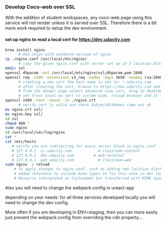 ### Develop Coco-web over SSL
With the addition of student workspaces, any coco-web page using this service will not render unless it is served over SSL. Therefore there is a bit more work required to setup the dev environment.

#### set up nginx to read a local cert for https://dev.udacity.com
```sh
brew install nginx
      # OSX ships with outdated version of nginx
cp ./nginx.conf /usr/local/etc/nginx/
      # copy the given nginx.conf with server set up in 3 location blocks to match 3 services used: classroom-content (backend), coco-web, classroom-web
mkdir ssl
openssl dhparam -out /usr/local/etc/nginx/ssl/dhparam.pem 2048
openssl req -x509 -extensions v3_req -nodes -days 3650 -newkey rsa:2048 -keyout nginx.key -out nginx.crt -subj "/C=US/ST=CA/L=San Fransisco/O=Udacity/OU=Workspaces/CN=udacity.com" -config "./openssl.cnf"
      # creating a new cert the host name is set to: *.udacity.com
      # after creating the cert, browse to https://dev.udacity.com and get served an untrusted cert from nginx
      # from the danger page select advanced view cert, drag to desktop, open in keychain, save as system cert
      # set trust level on cert to system wide. reload browser and it should be trusted and green.
openssl x509 -text -noout -in ./nginx.crt
      # verify cert is valid and check SubjectAltNames came out ok
mv nginx.crt ssl/
mv nginx.key ssl/
cd ssl
chmod 400 *
sudo nginx
cd /usr/local/var/log/nginx
cat *
cat /etc/hosts
   # verify you are redirecting for every server block in nginx.conf
   # 127.0.0.1  cc.udacity.com 		      # classroom-content
   # 127.0.0.1  dev.udacity.com       	# web-terminal
   # 127.0.0.1  web.udacity.com 	      # classroom-web
sudo nginx -s reload
    # to apply changes to nginx.conf, such as adding new location blocks
    # added reference to include mime.types to fix this note in dev tools
    # Resource interpreted as Stylesheet but transferred with MIME type text/html
```

Also you will need to change the webpack.config in ureact-app

depending on your needs: for all three services developed locally you will need to change the dev config.

More often if you are developing in ENV=staging, then you can more easily just prevent the webpack.config from overriding the cdn property...
